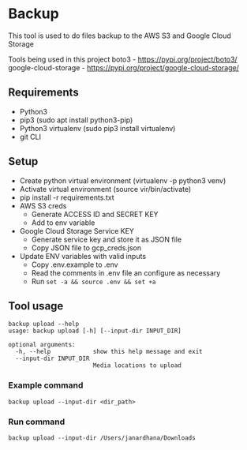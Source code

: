 # Backup
This tool is used to do files backup to the AWS S3 and Google Cloud Storage

Tools being used in this project
boto3 - https://pypi.org/project/boto3/
google-cloud-storage - https://pypi.org/project/google-cloud-storage/

## Requirements
- Python3
- pip3 (sudo apt install python3-pip)
- Python3 virtualenv (sudo pip3 install virtualenv)
- git CLI

## Setup
- Create python virtual environment (virtualenv -p python3 venv)
- Activate virtual environment (source vir/bin/activate)
- pip install -r requirements.txt
- AWS S3 creds
  - Generate ACCESS ID and SECRET KEY
  - Add to env variable
- Google Cloud Storage Service KEY
  - Generate service key and store it as JSON file
  - Copy JSON file to gcp_creds.json
- Update ENV variables with valid inputs
  - Copy .env.example to .env
  - Read the comments in .env file an configure as necessary
  - Run `set -a && source .env && set +a`


## Tool usage
```
backup upload --help
usage: backup upload [-h] [--input-dir INPUT_DIR]

optional arguments:
  -h, --help            show this help message and exit
  --input-dir INPUT_DIR
                        Media locations to upload

```

### Example command
```
backup upload --input-dir <dir_path>
```

### Run command
```
backup upload --input-dir /Users/janardhana/Downloads
```

